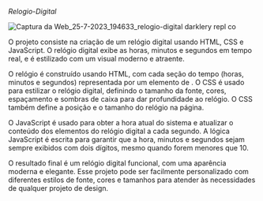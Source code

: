 *Relogio-Digital*

![Captura da Web_25-7-2023_194633_relogio-digital darklery repl co](https://github.com/Darklery/Relogio-digital/assets/97713511/c7a63c44-7acf-4966-b48b-dc6c2dcef058)

O projeto consiste na criação de um relógio digital usando HTML, CSS e JavaScript. O relógio digital exibe as horas, minutos e segundos em tempo real, e é estilizado com um visual moderno e atraente.

O relógio é construído usando HTML, com cada seção do tempo (horas, minutos e segundos) representada por um elemento de <span>. O CSS é usado para estilizar o relógio digital, definindo o tamanho da fonte, cores, espaçamento e sombras de caixa para dar profundidade ao relógio. O CSS também define a posição e o tamanho do relógio na página.

O JavaScript é usado para obter a hora atual do sistema e atualizar o conteúdo dos elementos <span> do relógio digital a cada segundo. A lógica JavaScript é escrita para garantir que a hora, minutos e segundos sejam sempre exibidos com dois dígitos, mesmo quando forem menores que 10.

O resultado final é um relógio digital funcional, com uma aparência moderna e elegante. Esse projeto pode ser facilmente personalizado com diferentes estilos de fonte, cores e tamanhos para atender às necessidades de qualquer projeto de design.

